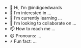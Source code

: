 - 👋 Hi, I’m @indigoedwards
- 👀 I’m interested in ...
- 🌱 I’m currently learning ...
- 💞️ I’m looking to collaborate on ...
- 📫 How to reach me ...
- 😄 Pronouns: ...
- ⚡ Fun fact: ...

<meta name="google-site-verification" content="sbyN8b5RlU-002XhRs8ju9Q-yWvDsKOQuhyD4m15GkY" />

<!---
indigoedwards/indigoedwards is a ✨ special ✨ repository because its `README.md` (this file) appears on your GitHub profile.
You can click the Preview link to take a look at your changes.
--->
